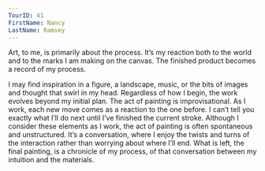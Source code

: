 ```yaml
---
TourID: 41
FirstName: Nancy
LastName: Ramsey
---
```

Art, to me, is primarily about the process.  It’s my reaction both to the world and to the marks I am making on the canvas.  The finished product becomes a record of my process.

I may find inspiration in a figure, a landscape, music, or the bits of images and thought that swirl in my head.  Regardless of how I begin, the work evolves beyond my initial plan.  The act of painting is improvisational.  As I work, each new move comes as a reaction to the one before.  I can’t tell you exactly what I’ll do next until I’ve finished the current stroke.  Although I consider these elements as I work, the act of painting is often spontaneous and unstructured.   It’s a conversation, where I enjoy the twists and turns of the interaction rather than worrying about where I’ll end.  What is left, the final painting, is a chronicle of my process, of that conversation between my intuition and the materials.
